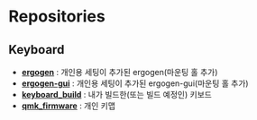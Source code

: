 # Repositories
## Keyboard
- [**ergogen**](https://github.com/freerer2/ergogen) : 개인용 세팅이 추가된 ergogen(마운팅 홀 추가)
- [**ergogen-gui**](https://github.com/freerer2/ergogen-gui) : 개인용 세팅이 추가된 ergogen-gui(마운팅 홀 추가)
- [**keyboard_build**](https://github.com/freerer2/keyboard_build) : 내가 빌드한(또는 빌드 예정인) 키보드
- [**qmk_firmware**](https://github.com/freerer2/qmk_firmware) : 개인 키맵
  
<!--
**freerer2/freerer2** is a ✨ _special_ ✨ repository because its `README.md` (this file) appears on your GitHub profile.

Here are some ideas to get you started:

- 🔭 I’m currently working on ...
- 🌱 I’m currently learning ...
- 👯 I’m looking to collaborate on ...
- 🤔 I’m looking for help with ...
- 💬 Ask me about ...
- 📫 How to reach me: ...
- 😄 Pronouns: ...
- ⚡ Fun fact: ...
-->
